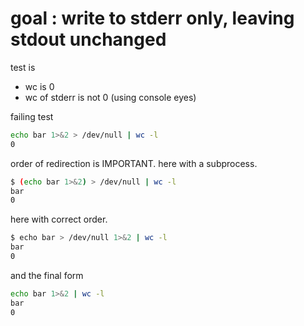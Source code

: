 goal : write to stderr only, leaving stdout unchanged
=====================================================

test is 

* wc is 0
* wc of stderr is not 0 (using console eyes)

failing test

```bash
echo bar 1>&2 > /dev/null | wc -l
0
```

order of redirection is IMPORTANT.
here with a subprocess.

```bash
$ (echo bar 1>&2) > /dev/null | wc -l
bar
0
```

here with correct order.

```bash
$ echo bar > /dev/null 1>&2 | wc -l
bar
0
```

and the final form

```bash
echo bar 1>&2 | wc -l
bar
0
```
